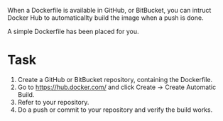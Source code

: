 When a Dockerfile is available in GitHub, or BitBucket, you can intruct Docker Hub to automaticallty build the image when a push is done.

A simple Dockerfile has been placed for you.

# Task

1. Create a GitHub or BitBucket repository, containing the Dockerfile.
2. Go to https://hub.docker.com/ and click Create -> Create Automatic Build.
3. Refer to your repository.
4. Do a push or commit to your repository and verify the build works.

